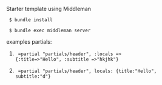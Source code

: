 Starter template using Middleman

<code> $ bundle install </code>

<code> $ bundle exec middleman server </code>

examples partials:
1) <code> =partial "partials/header", :locals => {:title=>"Hello", :subtitle =>"hkjhk"}</code>

2) <code> =partial "partials/header", locals: {title:"Hello", subtitle:"d"} </code>